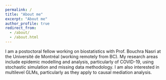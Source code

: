 ```yaml
---
permalink: /
title: "About me"
excerpt: "About me"
author_profile: true
redirect_from: 
  - /about/
  - /about.html
---
```


I am a postoctoral fellow working on biostatistics with Prof. Bouchra Nasri at the Université de Montréal (working remotely from BC). My research areas include epidemic modelling and analysis, particularly of COVID-19, using stochastic simulation and missing data methodology. I am also interested in multilevel GLMs, particularly as they apply to causal mediation analysis.